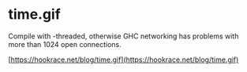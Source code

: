time.gif
========

Compile with -threaded, otherwise GHC networking has problems with more than 1024 open connections.

[https://hookrace.net/blog/time.gif](https://hookrace.net/blog/time.gif)
